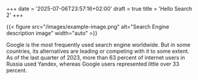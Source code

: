 +++
date = '2025-07-06T23:57:16+02:00'
draft = true
title = 'Hello Search 2'
+++

{{< figure src="/images/example-image.png" alt="Search Engine description image" width="auto" >}}


Google is the most frequently used search engine worldwide. But in some countries, its alternatives are leading or competing with it to some extent. As of the last quarter of 2023, more than 63 percent of internet users in Russia used Yandex, whereas Google users represented little over 33 percent.
